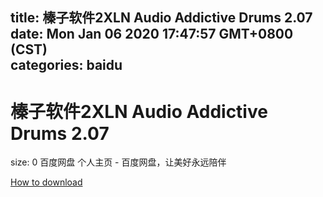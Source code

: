 
title: 榛子软件2XLN Audio Addictive Drums 2.07
date: Mon Jan 06 2020 17:47:57 GMT+0800 (CST)    
categories: baidu
---

# 榛子软件2XLN Audio Addictive Drums 2.07
size: 0
 百度网盘 个人主页 - 百度网盘，让美好永远陪伴
 

[How to download](https://bpcam.bemobtrk.com/go/2ceec3aa-1ca2-46d6-b9ff-aaa5c184517c?jno=4422)